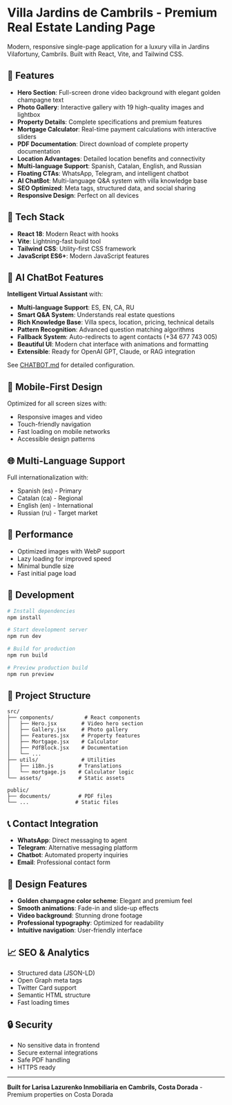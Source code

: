 # Villa Jardins de Cambrils - Premium Real Estate Landing Page

Modern, responsive single-page application for a luxury villa in Jardins Vilafortuny, Cambrils. Built with React, Vite, and Tailwind CSS.

## 🏡 Features

- **Hero Section**: Full-screen drone video background with elegant golden champagne text
- **Photo Gallery**: Interactive gallery with 19 high-quality images and lightbox
- **Property Details**: Complete specifications and premium features
- **Mortgage Calculator**: Real-time payment calculations with interactive sliders
- **PDF Documentation**: Direct download of complete property documentation
- **Location Advantages**: Detailed location benefits and connectivity
- **Multi-language Support**: Spanish, Catalan, English, and Russian
- **Floating CTAs**: WhatsApp, Telegram, and intelligent chatbot
- **AI ChatBot**: Multi-language Q&A system with villa knowledge base
- **SEO Optimized**: Meta tags, structured data, and social sharing
- **Responsive Design**: Perfect on all devices

## 🚀 Tech Stack

- **React 18**: Modern React with hooks
- **Vite**: Lightning-fast build tool
- **Tailwind CSS**: Utility-first CSS framework
- **JavaScript ES6+**: Modern JavaScript features

## 🤖 AI ChatBot Features

**Intelligent Virtual Assistant** with:
- **Multi-language Support**: ES, EN, CA, RU
- **Smart Q&A System**: Understands real estate questions
- **Rich Knowledge Base**: Villa specs, location, pricing, technical details
- **Pattern Recognition**: Advanced question matching algorithms
- **Fallback System**: Auto-redirects to agent contacts (+34 677 743 005)
- **Beautiful UI**: Modern chat interface with animations and formatting
- **Extensible**: Ready for OpenAI GPT, Claude, or RAG integration

See [CHATBOT.md](docs/CHATBOT.md) for detailed configuration.

## 📱 Mobile-First Design

Optimized for all screen sizes with:
- Responsive images and video
- Touch-friendly navigation
- Fast loading on mobile networks
- Accessible design patterns

## 🌐 Multi-Language Support

Full internationalization with:
- Spanish (es) - Primary
- Catalan (ca) - Regional
- English (en) - International
- Russian (ru) - Target market

## 🎯 Performance

- Optimized images with WebP support
- Lazy loading for improved speed
- Minimal bundle size
- Fast initial page load

## 🔧 Development

```bash
# Install dependencies
npm install

# Start development server
npm run dev

# Build for production
npm run build

# Preview production build
npm run preview
```


## 📁 Project Structure

```
src/
├── components/          # React components
│   ├── Hero.jsx        # Video hero section
│   ├── Gallery.jsx     # Photo gallery
│   ├── Features.jsx    # Property features
│   ├── Mortgage.jsx    # Calculator
│   ├── PdfBlock.jsx    # Documentation
│   └── ...
├── utils/              # Utilities
│   ├── i18n.js        # Translations
│   └── mortgage.js    # Calculator logic
└── assets/            # Static assets

public/
├── documents/         # PDF files
└── ...               # Static files
```

## 📞 Contact Integration

- **WhatsApp**: Direct messaging to agent
- **Telegram**: Alternative messaging platform
- **Chatbot**: Automated property inquiries
- **Email**: Professional contact form

## 🎨 Design Features

- **Golden champagne color scheme**: Elegant and premium feel
- **Smooth animations**: Fade-in and slide-up effects
- **Video background**: Stunning drone footage
- **Professional typography**: Optimized for readability
- **Intuitive navigation**: User-friendly interface

## 📈 SEO & Analytics

- Structured data (JSON-LD)
- Open Graph meta tags
- Twitter Card support
- Semantic HTML structure
- Fast loading times

## 🔒 Security

- No sensitive data in frontend
- Secure external integrations
- Safe PDF handling
- HTTPS ready

---

**Built for Larisa Lazurenko Inmobiliaria en Cambrils, Costa Dorada** - Premium properties on Costa Dorada